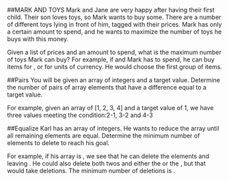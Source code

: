 ##MARK AND TOYS
Mark and Jane are very happy after having their first child. Their son loves toys, so Mark wants to buy some. There are a number of different toys lying in front of him, tagged with their prices. Mark has only a certain amount to spend, and he wants to maximize the number of toys he buys with this money.

Given a list of prices and an amount to spend, what is the maximum number of toys Mark can buy? For example, if  and Mark has  to spend, he can buy items  for , or  for  units of currency. He would choose the first group of  items.

##Pairs
You will be given an array of integers and a target value. Determine the number of pairs of array elements that have a difference equal to a target value.

For example, given an array of [1, 2, 3, 4] and a target value of 1, we have three values meeting the condition:2-1, 3-2 and 4-3

##Equalize
Karl has an array of integers. He wants to reduce the array until all remaining elements are equal. Determine the minimum number of elements to delete to reach his goal.

For example, if his array is , we see that he can delete the  elements  and  leaving . He could also delete both twos and either the  or the , but that would take  deletions. The minimum number of deletions is .